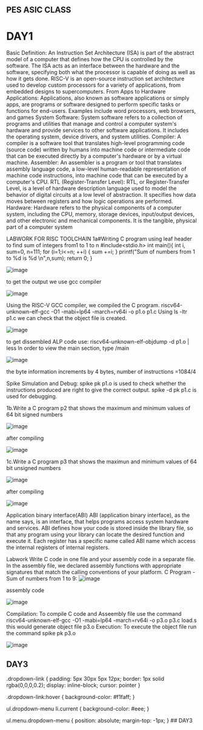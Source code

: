 ## PES ASIC CLASS
# DAY1
Basic Definition: An Instruction Set Architecture (ISA) is part of the abstract model of a computer that defines how the CPU is controlled by the software. The ISA acts as an interface between the hardware and the software, specifying both what the processor is capable of doing as well as how it gets done.
RISC-V is an open-source instruction set architecture used to develop custom processors for a variety of applications, from embedded designs to supercomputers. From Apps to Hardware
Applications: Applications, also known as software applications or simply apps, are programs or software designed to perform specific tasks or functions for end-users. Examples include word processors, web browsers, and games
System Software: System software refers to a collection of programs and utilities that manage and control a computer system's hardware and provide services to other software applications. It includes the operating system, device drivers, and system utilities.
Compiler: A compiler is a software tool that translates high-level programming code (source code) written by humans into machine code or intermediate code that can be executed directly by a computer's hardware or by a virtual machine.
Assembler: An assembler is a program or tool that translates assembly language code, a low-level human-readable representation of machine code instructions, into machine code that can be executed by a computer's CPU.
RTL (Register-Transfer Level): RTL, or Register-Transfer Level, is a level of hardware description language used to model the behavior of digital circuits at a low level of abstraction. It specifies how data moves between registers and how logic operations are performed.
Hardware: Hardware refers to the physical components of a computer system, including the CPU, memory, storage devices, input/output devices, and other electronic and mechanical components. It is the tangible, physical part of a computer system

LABWORK FOR RISC TOOLCHAIN
1a#Writing C program using leaf header to find sum of integers from1 to 1 to n
 #include<stdio.h>
 int main(){
   int i, sum=0, n=111;
   for (i=1;i<=n; ++i) {
   sum +=i;
   } 
  printf("Sum of numbers from 1 to %d is %d \n",n,sum);
 return 0;
  }

![image](https://github.com/pavithra7369/asic/assets/143084423/8ea3e3ed-bccb-4517-be05-5d4939c223be)

 to get the output we use gcc compiler
 
 ![image](https://github.com/pavithra7369/asic/assets/143084423/91ac5138-57b9-4b6b-b08a-4c840ae1a881)
 
Using the RISC-V GCC compiler, we compiled the C program. riscv64-unknown-elf-gcc -O1 -mabi=lp64 -march=rv64i -o p1.o p1.c Using ls -ltr p1.c we can check that the object file is created.

![image](https://github.com/pavithra7369/asic/assets/143084423/93da6b2c-c8a3-46e8-8faa-8b6a0f76788a)

to get dissembled ALP code use: riscv64-unknown-elf-objdump -d p1.o | less
In order to view the main section, type /main

![image](https://github.com/pavithra7369/asic/assets/143084423/b9202056-49b6-412d-b58f-2c640ff17033)

the byte information increments by 4 bytes,
number of instructions =1084/4

Spike Simulation and Debug: spike pk p1.o is used to check whether the instructions produced are right to give the correct output.
spike -d pk p1.c is used for debugging.

1b.Write a C program p2 that shows the maximum and minimum values of 64 bit signed numbers

![image](https://github.com/pavithra7369/asic/assets/143084423/70ea471f-02f6-4412-9b1f-7953d2bac52c)

after compiling

![image](https://github.com/pavithra7369/asic/assets/143084423/675cb8c6-e0f2-4da9-8450-2a62243a167d)

1c.Write a C program p3 that shows the maximun and minimum values of 64 bit unsigned numbers

![image](https://github.com/pavithra7369/asic/assets/143084423/585f71cf-bbfe-4025-b04a-803f9a7ab667)

after compiling

![image](https://github.com/pavithra7369/asic/assets/143084423/ca7c3286-7a23-4de3-b32c-e20328e58f13)


Application binary interface(ABI)
ABI (application binary interface), as the name says, is an interface, that helps programs access system hardware and services.
ABI defines how your code is stored inside the library file, so that any program using your library can locate the desired function and execute it.
Each register has a specific name called ABI name which access the internal registers of internal registers.

Labwork
Write C code in one file and your assembly code in a separate file. In the assembly file, we declared assembly functions with appropriate signatures that match the calling conventions of your platform.
C Program - Sum of numbers from 1 to 9:
![image](https://github.com/pavithra7369/asic/assets/143084423/ffeb1c5f-fac0-45b2-bf37-2abefc7f3a5f)

assembly code

![image](https://github.com/pavithra7369/asic/assets/143084423/b94e6ba2-d773-4b2b-97ba-545858901e97)

Compilation: To compile C code and Asseembly file use the command
riscv64-unknown-elf-gcc -O1 -mabi=lp64 -march=rv64i -o p3.o p3.c load.s this would generate object file p3.o
Execution: To execute the object file run the command spike pk p3.o

![image](https://github.com/pavithra7369/asic/assets/143084423/a296774b-3f68-4b6c-a2f0-a8cc4f064c02)


## DAY3
.dropdown-link {
  padding: 5px 30px 5px 12px;
  border: 1px solid rgba(0,0,0,0.2);
  display: inline-block;
  cursor: pointer
}

.dropdown-link:hover {
  background-color: #f1faff;
}

ul.dropdown-menu li.current {
  background-color: #eee;
}

ul.menu.dropdown-menu {
  position: absolute;
  margin-top: -1px;
} ## DAY3













